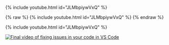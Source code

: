 

{% include youtube.html id="JLMbpiywVxQ" %}





{% raw %} {% include youtube.html id="JLMbpiywVxQ" %}
{% endraw %}

{% include youtube.html id="JLMbpiywVxQ" %}



[![Final video of fixing issues in your code in VS Code](https://img.youtube.com/vi/JLMbpiywVxQ/maxresdefault.jpg)](https://www.youtube.com/watch?v=JLMbpiywVxQ)

